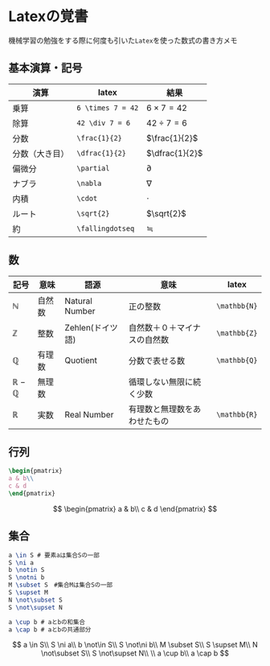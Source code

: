 # Latexの覚書

機械学習の勉強をする際に何度も引いた`Latex`を使った数式の書き方メモ

## 基本演算・記号

演算|latex|結果
-|-|-
乗算|`6 \times 7 = 42`|$6 \times 7 =42$
除算| `42 \div 7 = 6`|$42 \div 7 = 6$
分数|`\frac{1}{2}`|$\frac{1}{2}$
分数（大き目）|`\dfrac{1}{2}`|$\dfrac{1}{2}$
偏微分|`\partial`|$\partial$	
ナブラ|`\nabla`|$\nabla$
内積|`\cdot`|$\cdot$
ルート|`\sqrt{2}`|$\sqrt{2}$
約|`\fallingdotseq`|$\fallingdotseq$


## 数
記号|意味|語源|意味|latex
-|-|-|-|-
$\mathbb{N}$|自然数|Natural Number|正の整数|`\mathbb{N}`
$\mathbb{Z}$|整数|Zehlen(ドイツ語)|自然数＋０＋マイナスの自然数|`\mathbb{Z}`
$\mathbb{Q}$|有理数|Quotient|分数で表せる数|`\mathbb{Q}`
$\mathbb{R}-\mathbb{Q}$|無理数||循環しない無限に続く少数|
$\mathbb{R}$|実数|Real Number|有理数と無理数をあわせたもの|`\mathbb{R}`

## 行列
```latex
\begin{pmatrix}
a & b\\
c & d
\end{pmatrix}
```

$$
\begin{pmatrix}
a & b\\
c & d
\end{pmatrix}
$$

## 集合
```latex
a \in S # 要素aは集合Sの一部
S \ni a
b \notin S
S \notni b
M \subset S　#集合Mは集合Sの一部
S \supset M
N \not\subset S
S \not\supset N

a \cup b # aとbの和集合
a \cap b # aとbの共通部分
```

$$
a \in S\\
S \ni a\\
b \not\in S\\
S \not\ni b\\
M \subset S\\
S \supset M\\
N \not\subset S\\
S \not\supset N\\
\\
a \cup b\\
a \cap b
$$

